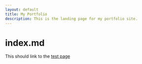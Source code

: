 ```yaml
---
layout: default
title: My Portfolio
description: This is the landing page for my portfolio site. 
---
```


# index.md

This should link to the [test page](./Statistics_Portfolio/test.md) 
